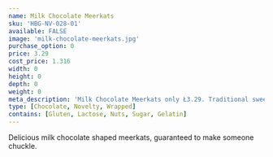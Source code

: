 ```yaml
---
name: Milk Chocolate Meerkats
sku: 'HBG-NV-028-01'
available: FALSE
image: 'milk-chocolate-meerkats.jpg'
purchase_option: 0
price: 3.29
cost_price: 1.316
width: 0
height: 0
depth: 0
weight: 0
meta_description: 'Milk Chocolate Meerkats only Ł3.29. Traditional sweets and more at Humbugs Confectionery Store. Specialists in satisfying your sweet tooth!"),"")'
type: [Chocolate, Novelty, Wrapped]
contains: [Gluten, Lactose, Nuts, Sugar, Gelatin]
---
```

Delicious milk chocolate shaped meerkats, guaranteed to make someone chuckle.